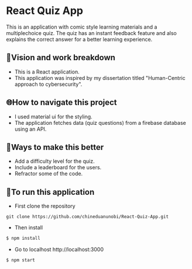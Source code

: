# React Quiz App
This is an application with comic style learning materials and a multiplechoice quiz. The quiz has an instant feedback feature and also explains the correct answer for a better learning experience.
## :thought_balloon:Vision and work breakdown
- This is a React application.
- This application was inspired by my dissertation titled "Human-Centric approach to cybersecurity".

## :globe_with_meridians:How to navigate this project
- I used material ui for the styling.
- The application fetches data (quiz questions) from a firebase database using an API.

## :construction:Ways to make this better
- Add a difficulty level for the quiz.
- Include a leaderboard for the users.
- Refractor some of the code.

## :pencil:To run this application 
- First clone the repository
```
git clone https://github.com/chineduanunobi/React-Quiz-App.git
```
- Then install
```sh
$ npm install
```
- Go to localhost http://localhost:3000
```sh
$ npm start
```
